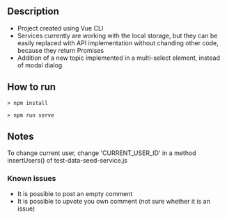 ## Description
- Project created using Vue CLI
- Services currently are working with the local storage, but they can be easily replaced with API implementation without chanding other code, because they return  Promises
- Addition of a new topic implemented in a multi-select element, instead of modal dialog

## How to run
```
> npm install

> npm run serve
```

## Notes
To change current user, change 'CURRENT_USER_ID' in a method insertUsers() of test-data-seed-service.js

### Known issues
- It is possible to post an empty comment 
- It is possible to upvote you own comment (not sure whether it is an issue)